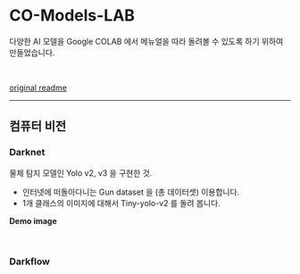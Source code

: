 # CO-Models-LAB

다양한 AI 모델을 Google COLAB 에서 메뉴얼을 따라 돌려볼 수 있도록 하기 위하여 만들었습니다.

<br>

[original readme](https://github.com/ProtossDragoon/CO-Models-LAB/blob/master/README.md)

<hr>

## 컴퓨터 비전

### Darknet

물체 탐지 모델인 Yolo v2, v3 을 구현한 것. <br>

- 인터넷에 떠돌아다니는 Gun dataset 을 (총 데이터셋) 이용합니다.
- 1개 클래스의 이미지에 대해서 Tiny-yolo-v2 를 돌려 봅니다.

**Demo image**


<br>

### Darkflow
